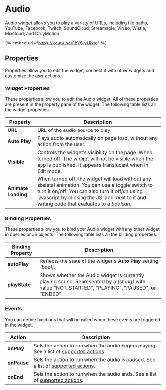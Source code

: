 # Audio

Audio widget allows you to play a variety of URLs, including file paths, YouTube, Facebook, Twitch, SoundCloud, Streamable, Vimeo, Wistia, Mixcloud, and DailyMotion.

{% embed url="https://youtu.be/FhY6-yUixto" %}

## Properties

Properties allow you to edit the widget, connect it with other widgets and customize the user actions.

### Widget Properties

These properties allow you to edit the Audio widget. All of these properties are present in the property pane of the widget. The following table lists all the widget properties.

| Property            | Description                                                                                                                                                                                                                                           |
| ------------------- | ----------------------------------------------------------------------------------------------------------------------------------------------------------------------------------------------------------------------------------------------------- |
| **URL**             | URL of the audio source to play.                                                                                                                                                                                                                      |
| **Auto Play**       | Plays audio automatically on page load, without any action from the user.                                                                                                                                                                             |
| **Visible**         | Controls the widget's visibility on the page. When turned off: The widget will not be visible when the app is published. It appears translucent when in Edit mode.                                                                                    |
| **Animate Loading** | When turned off, the widget will load without any skeletal animation. You can use a toggle switch to turn it on/off. You can also turn it off/on using javascript by clicking the JS label next to it and writing code that evaluates to a _boolean_. |

### Binding Properties

These properties allow you to bind your Audio widget with any other widget in queries or JS objects. The following table lists all the binding properties.

| Binding Property | Description                                                                                                                                        |
| ---------------- | -------------------------------------------------------------------------------------------------------------------------------------------------- |
| **autoPlay**     | Reflects the state of the widget's **Auto Play** setting _(bool)_.                                                                                 |
| **playState**    | Shows whether the Audio widget is currently playing sound. Represented by a _(string)_ with value "NOT\_STARTED", "PLAYING", "PAUSED", or "ENDED". |

### Events

You can define functions that will be called when these events are triggered in the widget.

| Action      | Description                                                                                                                      |
| ----------- | -------------------------------------------------------------------------------------------------------------------------------- |
| **onPlay**  | Sets the action to run when the audio begins playing. See a list of [supported actions](../appsmith-framework/widget-actions/).  |
| **onPause** | Sets the action to run when the audio is paused. See a list of [supported actions](../appsmith-framework/widget-actions/).       |
| **onEnd**   | Sets the action to run when the audio ends. See a list of [supported actions](../appsmith-framework/widget-actions/).            |
